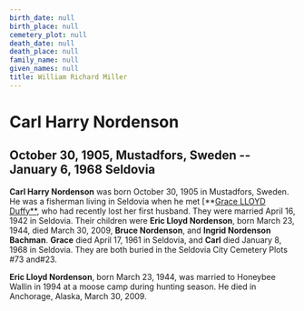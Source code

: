 ```yaml
---
birth_date: null
birth_place: null
cemetery_plot: null
death_date: null
death_place: null
family_name: null
given_names: null
title: William Richard Miller
---
```


# Carl Harry Nordenson

## October 30, 1905, Mustadfors, Sweden -- January 6, 1968 Seldovia

**Carl Harry Nordenson** was born October 30, 1905 in
Mustadfors, Sweden. He was a fisherman living in Seldovia when he met
[**[Grace LLOYD
Duffy**](file:///C:\Users\Ginny\Desktop\Seldovia%20Cemetery%20resources%20Oct%20update\Seldovia%20Cemetery%20Scrapbook\Lloyd%20FAMILY.doc),
who had recently lost her first husband. They were married April 16,
1942 in Seldovia. Their children were **Eric Lloyd
Nordenson**, born March 23, 1944, died March 30, 2009,
**Bruce Nordenson**, and **Ingrid Nordenson
Bachman**. **Grace** died April 17, 1961 in Seldovia, and
**Carl** died January 8, 1968 in Seldovia. They are both buried in the
Seldovia City Cemetery Plots \#73 and\#23.

**Eric Lloyd Nordenson**, born March 23, 1944, was married
to Honeybee Wallin in 1994 at a moose camp during hunting season. He
died in Anchorage, Alaska, March 30, 2009.

